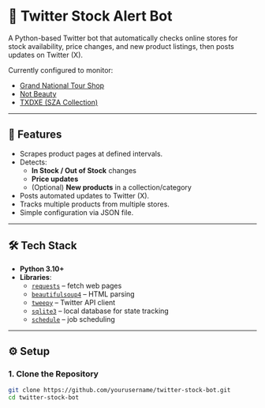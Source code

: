 # 🛒 Twitter Stock Alert Bot  

A Python-based Twitter bot that automatically checks online stores for stock availability, price changes, and new product listings, then posts updates on Twitter (X).  

Currently configured to monitor:  
- [Grand National Tour Shop](https://shop.grandnationaltour.com/)  
- [Not Beauty](http://notbeauty.com)  
- [TXDXE (SZA Collection)](https://txdxe.com/collections/sza)  

---

## 📌 Features
- Scrapes product pages at defined intervals.  
- Detects:  
  - **In Stock / Out of Stock** changes  
  - **Price updates**  
  - (Optional) **New products** in a collection/category  
- Posts automated updates to Twitter (X).  
- Tracks multiple products from multiple stores.  
- Simple configuration via JSON file.  

---

## 🛠️ Tech Stack
- **Python 3.10+**  
- **Libraries**:  
  - [`requests`](https://pypi.org/project/requests/) – fetch web pages  
  - [`beautifulsoup4`](https://pypi.org/project/beautifulsoup4/) – HTML parsing  
  - [`tweepy`](https://pypi.org/project/tweepy/) – Twitter API client  
  - [`sqlite3`](https://docs.python.org/3/library/sqlite3.html) – local database for state tracking  
  - [`schedule`](https://pypi.org/project/schedule/) – job scheduling  

---

## ⚙️ Setup

### 1. Clone the Repository
```bash
git clone https://github.com/yourusername/twitter-stock-bot.git
cd twitter-stock-bot
